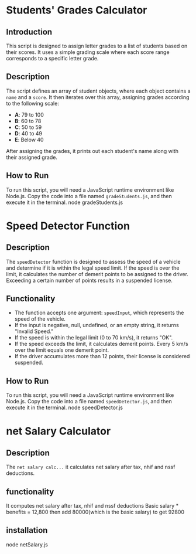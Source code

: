 # Students' Grades Calculator

## Introduction
This script is designed to assign letter grades to a list of students based on their scores. It uses a simple grading scale where each score range corresponds to a specific letter grade.

## Description
The script defines an array of student objects, where each object contains a `name` and a `score`. It then iterates over this array, assigning grades according to the following scale:
- **A**: 79 to 100
- **B**: 60 to 78
- **C**: 50 to 59
- **D**: 40 to 49
- **E**: Below 40

After assigning the grades, it prints out each student's name along with their assigned grade.

## How to Run
To run this script, you will need a JavaScript runtime environment like Node.js. Copy the code into a file named `gradeStudents.js`, and then execute it in the terminal.
node gradeStudents.js




# Speed Detector Function

## Description
The `speedDetector` function is designed to assess the speed of a vehicle and determine if it is within the legal speed limit. If the speed is over the limit, it calculates the number of demerit points to be assigned to the driver. Exceeding a certain number of points results in a suspended license.

## Functionality
- The function accepts one argument: `speedInput`, which represents the speed of the vehicle.
- If the input is negative, null, undefined, or an empty string, it returns "Invalid Speed."
- If the speed is within the legal limit (0 to 70 km/s), it returns "OK".
- If the speed exceeds the limit, it calculates demerit points. Every 5 km/s over the limit equals one demerit point.
- If the driver accumulates more than 12 points, their license is considered suspended.


## How to Run
To run this script, you will need a JavaScript runtime environment like Node.js. Copy the code into a file named `speedDetector.js`, and then execute it in the terminal.
node speedDetector.js


# net Salary Calculator

## Description
The `net salary calc...` it calculates net salary after tax, nhif and nssf deductions.

## functionality
It computes net salary after tax, nhif and nssf deductions
 Basic salary * benefits  = 12,800 then add 80000(which is the basic salary) to get 92800

## installation
node netSalary.js